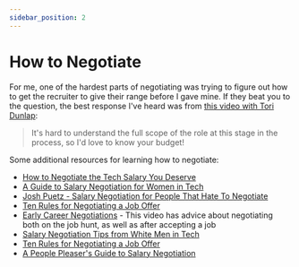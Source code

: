 ```yaml
---
sidebar_position: 2
---
```


# How to Negotiate

For me, one of the hardest parts of negotiating was trying to figure out how to get the recruiter to give their range before I gave mine. If they beat you to the question, the best response I've heard was from [this video with Tori Dunlap](https://www.youtube.com/watch?v=w2eWCCG3pW4):

> It's hard to understand the full scope of the role at this stage in the process, so I'd love to know your budget!

Some additional resources for learning how to negotiate:

- [How to Negotiate the Tech Salary You Deserve](https://thenewstack.io/how-to-negotiate-the-tech-salary-you-deserve/)
- [A Guide to Salary Negotiation for Women in Tech](https://www.myhatchpad.com/insight/a-guide-to-salary-negotiation-for-women-in-tech/)
- [Josh Puetz - Salary Negotiation for People That Hate To Negotiate](https://www.youtube.com/watch?v=saWdQnBNss0)
- [Ten Rules for Negotiating a Job Offer](https://www.freecodecamp.org/news/ten-rules-for-negotiating-a-job-offer-ee17cccbdab6/)
- [Early Career Negotiations](https://yougotthis.io/library/early-career-negotiation/) - This video has advice about negotiating both on the job hunt, as well as after accepting a job
- [Salary Negotiation Tips from White Men in Tech](https://www.keirstenbrager.tech/salarytips-part1/)
- [Ten Rules for Negotiating a Job Offer](https://haseebq.com/my-ten-rules-for-negotiating-a-job-offer/)
- [A People Pleaser's Guide to Salary Negotiation](https://m.youtube.com/watch?v=4EoMYQ6fmss)
